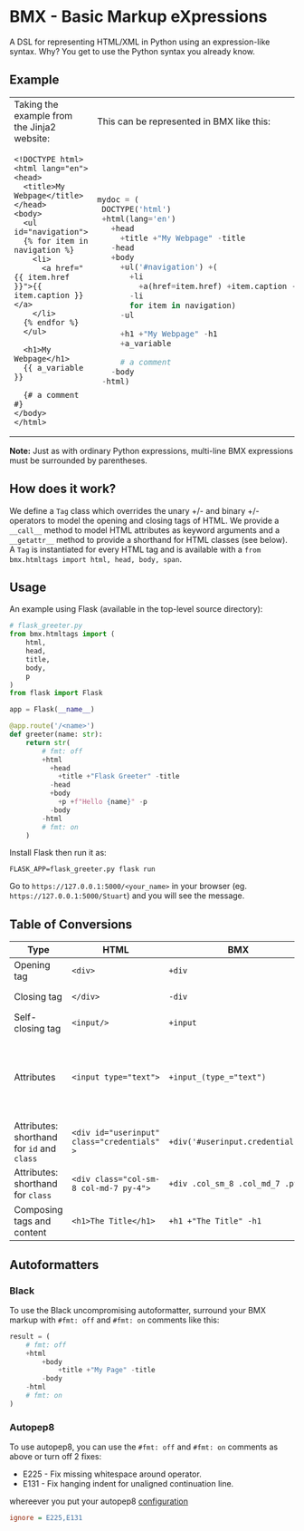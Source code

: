 # BMX - Basic Markup eXpressions

A DSL for representing HTML/XML in Python using an expression-like syntax. Why? You get to use the Python syntax you already know.

## Example
<table>
<tr>
<td> Taking the example from the Jinja2 website: </td> <td> This can be represented in BMX like this: </td>
</tr>
<tr>

<td>

```html+jinja
<!DOCTYPE html>
<html lang="en">
<head>
  <title>My Webpage</title>
</head>
<body>
  <ul id="navigation">
  {% for item in navigation %}
    <li>
      <a href="{{ item.href }}">{{ item.caption }}</a>
    </li>
  {% endfor %}
  </ul>

  <h1>My Webpage</h1>
  {{ a_variable }}

  {# a comment #}
</body>
</html>
```

</td>

<td>

 ```Python
mydoc = (
  DOCTYPE('html')
  +html(lang='en') 
    +head
      +title +"My Webpage" -title
    -head
    +body
      +ul('#navigation') +(
        +li
          +a(href=item.href) +item.caption -a
        -li
        for item in navigation)
      -ul

      +h1 +"My Webpage" -h1
      +a_variable

      # a comment
    -body
  -html)
```

</td>
</tr>
</table>

**Note:** Just as with ordinary Python expressions, multi-line BMX expressions must be surrounded by parentheses. 

## How does it work?
We define a `Tag` class which overrides the unary +/- and binary +/- operators to model the opening and closing tags of HTML. We provide a `__call__` method to model HTML attributes as keyword arguments and a `__getattr__` method to provide a shorthand for HTML classes (see below). A `Tag` is instantiated for every HTML tag and is available with a `from bmx.htmltags import html, head, body, span`.

## Usage
An example using Flask (available in the top-level source directory):
```Python
# flask_greeter.py
from bmx.htmltags import (
    html, 
    head, 
    title,
    body,
    p
)
from flask import Flask

app = Flask(__name__)

@app.route('/<name>')
def greeter(name: str):
    return str(
        # fmt: off
        +html
          +head
            +title +"Flask Greeter" -title
          -head
          +body
            +p +f"Hello {name}" -p
          -body
        -html
        # fmt: on
    )
```

Install Flask then  run it as:
```Shell
FLASK_APP=flask_greeter.py flask run
```

Go to `https://127.0.0.1:5000/<your_name>` in your browser (eg. `https://127.0.0.1:5000/Stuart`) and you will see the message.

## Table of Conversions

|Type   |HTML       |BMX |Comment/Mnemonic|
|-------|-----------|----|----------------|
|Opening tag | `<div>` | `+div` |*Mnemonic: Adding content*|
|Closing tag | `</div>` | `-div` |*Mnemonic: opposite of adding content*  |
|Self-closing tag | `<input/>` | `+input` | Self-closing tag are pre-defined |
|Attributes | `<input type="text">` | `+input_(type_="text")` | *Mnemonic: attributes are keyword arguments.* **Note**: Append an underscore to avoid conflicts with Python keywords |
|Attributes: shorthand for `id` and `class`| `<div id="userinput" class="credentials" >` | `+div('#userinput.credentials')` | *#id* *.classname* |
|Attributes: shorthand for `class`| `<div class="col-sm-8 col-md-7 py-4">` | `+div .col_sm_8 .col_md_7 .py_4` | *.classname* Underscores are transposed to dashes |
|Composing tags and content| `<h1>The Title</h1>`| `+h1 +"The Title" -h1` | *Mnemonic: think string concatenation ie. "Hello " + "World!"*|

## Autoformatters

### Black
To use the Black uncompromising autoformatter, surround your BMX markup with `#fmt: off` and `#fmt: on` comments like this:
```Python
result = (
    # fmt: off
    +html
        +body
            +title +"My Page" -title
        -body
    -html
    # fmt: on
)
```

### Autopep8
To use autopep8, you can use the `#fmt: off` and `#fmt: on` comments as above or turn off 2 fixes:
* E225 - Fix missing whitespace around operator.
* E131 - Fix hanging indent for unaligned continuation line.

whereever you put your autopep8 [configuration](https://github.com/hhatto/autopep8#configuration)
```INI
ignore = E225,E131
```
